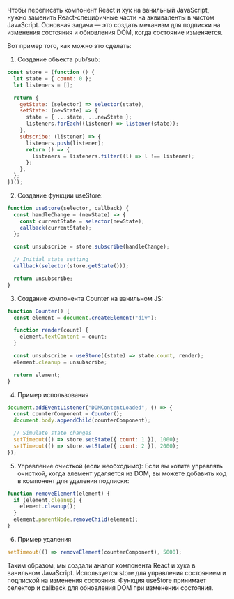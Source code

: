 Чтобы переписать компонент React и хук на ванильный JavaScript,
нужно заменить React-специфичные части на эквиваленты в чистом JavaScript.
Основная задача — это создать механизм для подписки на изменения состояния
и обновления DOM, когда состояние изменяется.

Вот пример того, как можно это сделать:

1. Создание объекта pub/sub:

```js
const store = (function () {
  let state = { count: 0 };
  let listeners = [];

  return {
    getState: (selector) => selector(state),
    setState: (newState) => {
      state = { ...state, ...newState };
      listeners.forEach((listener) => listener(state));
    },
    subscribe: (listener) => {
      listeners.push(listener);
      return () => {
        listeners = listeners.filter((l) => l !== listener);
      };
    },
  };
})();
```

2. Создание функции useStore:

```js
function useStore(selector, callback) {
  const handleChange = (newState) => {
    const currentState = selector(newState);
    callback(currentState);
  };

  const unsubscribe = store.subscribe(handleChange);

  // Initial state setting
  callback(selector(store.getState()));

  return unsubscribe;
}
```

3. Создание компонента Counter на ванильном JS:

```js
function Counter() {
  const element = document.createElement("div");

  function render(count) {
    element.textContent = count;
  }

  const unsubscribe = useStore((state) => state.count, render);
  element.cleanup = unsubscribe;

  return element;
}
```

4. Пример использования

```js
document.addEventListener("DOMContentLoaded", () => {
  const counterComponent = Counter();
  document.body.appendChild(counterComponent);

  // Simulate state changes
  setTimeout(() => store.setState({ count: 1 }), 1000);
  setTimeout(() => store.setState({ count: 2 }), 2000);
});
```

5. Управление очисткой (если необходимо):
   Если вы хотите управлять очисткой, когда элемент удаляется из DOM, вы можете добавить код в компонент для удаления подписки:

```js
function removeElement(element) {
  if (element.cleanup) {
    element.cleanup();
  }
  element.parentNode.removeChild(element);
}
```

6. Пример удаления

```js
setTimeout(() => removeElement(counterComponent), 5000);
```

Таким образом, мы создали аналог компонента React и хука в ванильном JavaScript.
Используется store для управления состоянием и подпиской на изменения состояния.
Функция useStore принимает селектор и callback для обновления DOM при изменении состояния.

